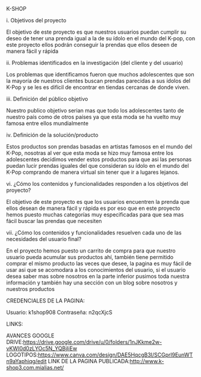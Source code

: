 
K-SHOP


i.	Objetivos del proyecto

El objetivo de este proyecto es que nuestros usuarios puedan cumplir su deseo de tener una prenda igual a la de su ídolo en el mundo del K-pop, con este proyecto ellos podrán conseguir la prendas que ellos deseen de manera fácil y rápida

ii.	Problemas identificados en la investigación (del cliente y del usuario)

Los problemas que identificamos fueron que muchos adolescentes que son la mayoría de nuestros clientes buscan prendas parecidas a sus ídolos del K-Pop y se les es difícil de encontrar en tiendas cercanas de donde viven.

iii.	Definición del público objetivo

Nuestro publico objetivo serian mas que todo los adolescentes tanto de nuestro país como de otros países ya que esta moda se ha vuelto muy famosa entre ellos mundialmente

iv.	Definición de la solución/producto

Estos productos son prendas basadas en artistas famosos en el mundo del K-Pop, nosotras al ver que esta moda se hizo muy famosa entre los adolescentes decidimos vender estos productos para que asi las personas puedan lucir prendas iguales del que consideran su ídolo en el mundo del K-Pop comprando de manera virtual sin tener que ir a lugares lejanos.

vi.	¿Cómo los contenidos y funcionalidades responden a los objetivos del proyecto?

El objetivo de este proyecto es que los usuarios encuentren la prenda que ellos desean de manera fácil y rápida es por eso que en este proyecto hemos puesto muchas categorías muy especificadas para que sea mas fácil buscar las prendas que necesiten

vii.	¿Cómo los contenidos y funcionalidades resuelven cada uno de las necesidades del usuario final?

En el proyecto hemos puesto un carrito de compra para que nuestro usuario pueda acumular sus productos ahí, también tiene permitido comprar el mismo producto las veces que desee, la pagina es muy fácil de usar asi que se acomodara a los conocimientos del usuario, si el usuario desea saber mas sobre nosotros en la parte inferior pusimos toda nuestra información y también hay una sección con un blog sobre nosotros y nuestros productos

CREDENCIALES DE LA PAGINA:

Usuario: k1shop908
Contraseña: n2qcXjcS


LINKS:

AVANCES GOOGLE DRIVE:https://drive.google.com/drive/u/0/folders/1nJKkme2w-vKWI0d0zLYOc5N_YQBjIiEw
LOGOTIPOS:https://www.canva.com/design/DAE5HqcgB3I/SCGprl9EunWTn9aYaphiqg/edit
LINK DE LA PAGINA PUBLICADA:http://www.k-shop3.com.mialias.net/
